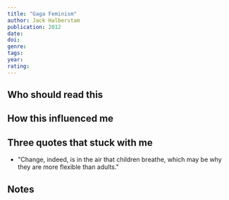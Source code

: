 ```yaml
---
title: "Gaga Feminism"
author: Jack Halberstam
publication: 2012
date:  
doi: 
genre: 
tags:
year:
rating:
---
```


## Who should read this


## How this influenced me


## Three quotes that stuck with me
- "Change, indeed, is in the air that children breathe, which may be why they are more flexible than adults."

## Notes